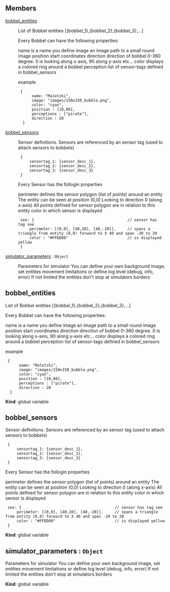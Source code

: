 ## Members

<dl>
<dt><a href="#bobbel_entities">bobbel_entities</a></dt>
<dd><p>List of Bobbel entities
[{bobbel_1},{bobbel_2},{bobbel_3},...]</p>
<p>Every Bobbel can have the following properties:</p>
<p> name is a name you define
 image an image path to a small round image
 position start coordinates
 direction direction of bobbel 0-360 degree. 0 is looking along x-axis, 90 along y-axis etc...
 color displays a colored ring around a bobbel
 perception list of sensor-tags defined in bobbel_sensors</p>
<p> example</p>
<pre><code> {
      name: &quot;Malotzki&quot;,
      image: &quot;images/150x150_bubble.png&quot;,
      color: &quot;cyan&quot;,
      position : [10,80],
      perceptions : [&quot;pirate&quot;],
      direction : 20
  }
</code></pre></dd>
<dt><a href="#bobbel_sensors">bobbel_sensors</a></dt>
<dd><p>Sensor definitions. Sensors are referenced by an sensor tag (used to attach sensors to bobbels)</p>
<pre><code> {
     sensortag_1: {sensor_desc_1},
     sensortag_2: {sensor_desc_2},
     sensortag_3: {sensor_desc_3}
 }
</code></pre><p>Every Sensor has the follogin properties</p>
<p> perimeter   defines the sensor polygon (list of points) around an entity
             The entity can be seen at position (0,0) Looking to direction 0 (along x-axis)
             All points defined for sensor polygon are in relation to this entity
 color       in which sensor is displayed</p>
<pre><code> see: {                                         // sensor has tag see
     perimeter: [[0,0], [40,20], [40,-20]],     // spans a triangle from entity (0,0) forward to X 40 and span -20 to 20
     color : &quot;#FFDD00&quot;                          // is displayed yellow
 }
</code></pre></dd>
<dt><a href="#simulator_parameters">simulator_parameters</a> : <code>Object</code></dt>
<dd><p>Parameters for simulator
You can define your own background image, set entities movement limitations or define log level (debug, info, error)
If not limited the entities don&#39;t stop at simulators borders</p>
</dd>
</dl>

<a name="bobbel_entities"></a>

## bobbel_entities
List of Bobbel entities[{bobbel_1},{bobbel_2},{bobbel_3},...]Every Bobbel can have the following properties: name is a name you define image an image path to a small round image position start coordinates direction direction of bobbel 0-360 degree. 0 is looking along x-axis, 90 along y-axis etc... color displays a colored ring around a bobbel perception list of sensor-tags defined in bobbel_sensors example     {          name: "Malotzki",          image: "images/150x150_bubble.png",          color: "cyan",          position : [10,80],          perceptions : ["pirate"],          direction : 20      }

**Kind**: global variable  
<a name="bobbel_sensors"></a>

## bobbel_sensors
Sensor definitions. Sensors are referenced by an sensor tag (used to attach sensors to bobbels)     {         sensortag_1: {sensor_desc_1},         sensortag_2: {sensor_desc_2},         sensortag_3: {sensor_desc_3}     }Every Sensor has the follogin properties perimeter   defines the sensor polygon (list of points) around an entity             The entity can be seen at position (0,0) Looking to direction 0 (along x-axis)             All points defined for sensor polygon are in relation to this entity color       in which sensor is displayed     see: {                                         // sensor has tag see         perimeter: [[0,0], [40,20], [40,-20]],     // spans a triangle from entity (0,0) forward to X 40 and span -20 to 20         color : "#FFDD00"                          // is displayed yellow     }

**Kind**: global variable  
<a name="simulator_parameters"></a>

## simulator_parameters : <code>Object</code>
Parameters for simulatorYou can define your own background image, set entities movement limitations or define log level (debug, info, error)If not limited the entities don't stop at simulators borders

**Kind**: global variable  
